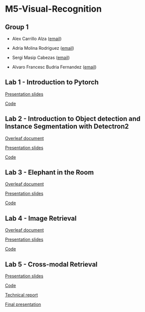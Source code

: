 # M5-Visual-Recognition


## Group 1

- Alex Carrillo Alza ([email](mailto:21alexth@gmail.com))

- Adria Molina Rodriguez ([email](mailto:amolina@cvc.uab.cat))

- Sergi Masip Cabezas ([email](mailto:sergi.masip@autonoma.cat))

- Alvaro Francesc Budria Fernandez ([email](mailto:alvaro.francesc.budria@estudiantat.upc.edu))


## Lab 1 - Introduction to Pytorch

[Presentation slides](https://docs.google.com/presentation/d/1N0aDFoihjSk5I_r0FaBP8MKEkNiQIScsjYzAy7u0WtA/edit?usp=sharing)

[Code](week1/readme.md)


## Lab 2 - Introduction to Object detection and Instance Segmentation with Detectron2

[Overleaf document](https://www.overleaf.com/read/wczvtbgkzmtz)

[Presentation slides](https://docs.google.com/presentation/d/1C0G-nqxH_7CE-lY5INbEw5qNCo7IHPPgs7JmohEAivA/edit?usp=sharing)

[Code](week2/readme.md)

## Lab 3 - Elephant in the Room

[Overleaf document](https://www.overleaf.com/read/wczvtbgkzmtz)

[Presentation slides](https://docs.google.com/presentation/d/1fATsuFsUoD_CjUBYmI8Pr8WGOHp-kMw_m_ujcg-kkGQ/edit?usp=sharing)

[Code](week3/readme.md)

## Lab 4 - Image Retrieval

[Overleaf document](https://www.overleaf.com/read/wczvtbgkzmtz)

[Presentation slides](https://docs.google.com/presentation/d/1Nc-LMoexcwWQh2YC-LRhskNEfGTeSG66W5IjuYabq2U/edit?usp=sharing)

[Code](week4/readme.md)

## Lab 5 - Cross-modal Retrieval

[Presentation slides](https://docs.google.com/presentation/d/1gfIFUH8qz5ue8yad1Zp9mZdpseCHdp4RkYCZdrdq--A/edit?usp=sharing)

[Code](week5/readme.md)

[Technical report](https://www.overleaf.com/read/wczvtbgkzmtz)

[Final presentation](https://docs.google.com/presentation/d/1jS4Ydrra-toQ_fmQwdTkZ_Q3XWInqgFt3ttHvXt8ryc/edit?usp=sharing)
